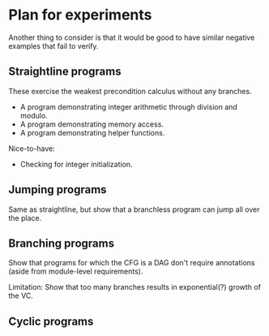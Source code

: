 # Plan for experiments

Another thing to consider is that it would be good to have similar negative examples
that fail to verify.

## Straightline programs

These exercise the weakest precondition calculus
without any branches.

- A program demonstrating integer arithmetic through division and modulo.
- A program demonstrating memory access.
- A program demonstrating helper functions.

Nice-to-have:
- Checking for integer initialization.

## Jumping programs

Same as straightline,
but show that a branchless program can jump all over the place.

## Branching programs

Show that programs for which the CFG is a DAG don't require annotations
(aside from module-level requirements).

Limitation: Show that too many branches results in exponential(?) growth of the VC.

## Cyclic programs

